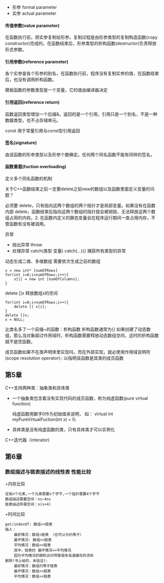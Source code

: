 + 形参 formal parameter
+ 实参 actual parameter

#### 传值参数(value parameter) 
在函数执行前，把实参复制给形参。复制过程是由形参类型的复制构造函数(copy constructor)完成的。在函数结束后，形参类型的析构函数(destructor)负责释放形式参数。

#### 引用参数(reference parameter) 
各个实参是各个形参的别名，在函数执行前，程序没有复制实参的值，在函数结束后，也没有调用析构函数。

模板函数的参数类型是一个变量，它的值由编译器决定

#### 引用返回(reference return) 
函数返回类型增加一个后缀&，返回的是一个引用。引用只是一个别名，不是一种数据类型，也不占存储单元。

 const 用于常量引用与const型引用返回

#### 签名(signature) 
由该函数的形参类型以及形参个数确定。任何两个同名函数不能有同样的签名。

#### 函数重载(fuction overloading) 
定义多个同名函数的机制

关于C++函数结束之前一定要delete之前new的数组以及函数里面定义变量的问题？

必须要 delete，只有指向这两个数组的两个指针才是局部变量。如果没有在函数内部 delete，函数结束后指向这两个数组的指针就会被销毁，无法释放这两个数组占用的内存。2. 在函数内定义的静态变量会在程序运行期间一直占用内存，不管函数有没有被调用。

异常
+ 抛出异常 throw
+ 处理异常 catch(类型 变量)
          catch(...){}  捕获所有类型的异常

动态生成二维、多维数组 需要依次生成之前的数组
```
x = new int* [numOfRows]
for(int i=0;i<numOfRows;i++){
    x[i] = new int [numOfColumns];
}
```
delete []x 释放数组x的空间
```
for(int i=0;i<numOfRows;i++){
    delete [] x[i];
}
delete []x;
x = NULL;
```
比类名多了一个前缀~的函数：析构函数
析构函数通常为{} 如果创建了动态数组，那么当对象超过作用域时，析构函数需要释放动态数组空间，这时的析构函数就不是空函数。

成员函数如果不在类声明体里实现吗，而在外部实现，就必使用作用域说明符(scope resolution operator):: 以指明该函数是其类的成员函数

## 第5章
C++支持两种类：抽象类和具体类

+ 一个抽象类包含着没有实现代码的成员函数，称为纯虚函数(pure virtual function)

  纯虚函数用数字0作为初始值来说明， 如：
virtual int myPureVirtualFuction(int x) = 0;
+ 具体类是没有纯虚函数的类，只有具体类才可以实例化

C++迭代器（interator)

## 第6章
### 数组描述与链表描述的线性表 性能比较
+内存比较
 
    设有n个元素,一个元素需要s个字节,一个指针需要4个字节
    数组描述需要空间：ns~4ns
    链表描述所需空间：n(s+4)

+时间比较

    get/indexOf: 数组<<链表
    插入：
        最好情况：数组<链表 （也可认为约等于）
        最坏情况: 数组<<链表
        平均情况：数组<<链表
        其中，链表的 最坏情况<<平均情况
        因为平均情况的随机访问导致很多高速缓存的流失
    删除(书上给的，未验证):
        最好情况：数组约等于链表
        最坏情况：数组<<链表
        平均情况：数组<<链表